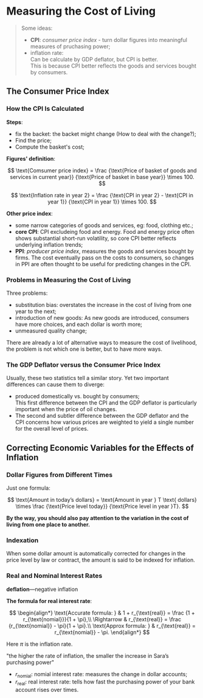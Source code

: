 # Measuring the Cost of Living

> Some ideas:  
>    * **CPI**: *consumer price index* - turn dollar figures into meaningful
measures of pruchasing power;
>    * inflation rate:  
    Can be calculate by GDP deflator, but CPI is better.  
    This is because CPI better reflects the goods and services bought by
    consumers.

## The Consumer Price Index

### How the CPI Is Calculated

**Steps**:  
* fix the backet: the backet might change (How to deal with the change?);
* Find the price;
* Compute the basket's cost;

**Figures' definition**:  

$$
\text{Comsumer price index} = \frac
{\text{Price of basket of goods and services in current year}}
{\text{Price of basket in base year}} \times 100.
$$

$$
\text{Inflation rate in year 2} = \frac
{\text{CPI in year 2} - \text{CPI in year 1}}
{\text{CPI in year 1}} \times 100.
$$

**Other price index**:  
* some narrow categories of goods and services, eg: food, clothing etc.;
* **core CPI**: CPI excludeing food and energy. Food and energy price often
shows substantial short-run volatility, so core CPI better reflects underlying
inflation trends;
* **PPI**: *producer price index*, measures the goods and services bought by
firms. The cost eventually pass on the costs to consumers, so changes in PPI are
often thought to be useful for predicting changes in the CPI.

### Problems in Measuring the Cost of Living

Three problems:  
* substitution bias: overstates the increase in the cost of living
from one year to the next;
* introduction of new goods: As new goods are introduced, consumers have more
choices, and each dollar is worth more;
* unmeasured quality change;

There are already a lot of alternative ways to measure the cost of livelihood, 
the problem is not which one is better, but to have more ways.

### The GDP Deflator versus the Consumer Price Index

Usually, these two statistics tell a similar story. Yet two important differences can cause them to diverge:  
* produced domestically vs. bought by consumers;  
    This first difference between the CPI and the GDP deflator is particularly
    important when the price of oil changes.
* The second and subtler difference between the GDP deflator and the CPI
concerns how various prices are weighted to yield a single number for the
overall level of prices.

## Correcting Economic Variables for the Effects of Inflation

### Dollar Figures from Different Times

Just one formula:  

$$
\text{Amount in today’s dollars} = \text{Amount in year } T \text{ dollars}
\times \frac
{\text{Price level today}}
{\text{Price level in year }T}.
$$

**By the way, you should also pay attention to the variation in the cost of
living from one place to another.**

### Indexation

When some dollar amount is automatically corrected for changes in the price
level by law or contract, the amount is said to be indexed for inflation.

### Real and Nominal Interest Rates

**deflation**—negative inflation

**The formula for real interest rate**:  

$$
\begin{align*}
\text{Accurate formula: } & 1 + r_{\text{real}} = \frac
{1 + r_{\text{nomial}}}{1 + \pi},\\
\Rightarrow & r_{\text{real}} = \frac
{r_{\text{nomial}} - \pi}{1 + \pi}.\\
\text{Approx formula: } & r_{\text{real}} = r_{\text{nomial}} - \pi.
\end{align*}
$$

Here $\pi$ is the inflation rate.

"the higher the rate of inflation, the smaller the increase in Sara’s purchasing
power"

* $r_{\text{nomial}}$: nomial interest rate: measures the change in dollar
accounts;
* $r_{\text{real}}$: real interest rate: tells how fast the purchasing power of
your bank account rises over times.

